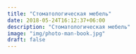 ```yaml
---
title: "Стоматологическая мебель"
date: 2018-05-24T16:12:37+06:00
description: "Стоматологическая мебель"
image: "img/photo-man-book.jpg"
draft: false
---
```

